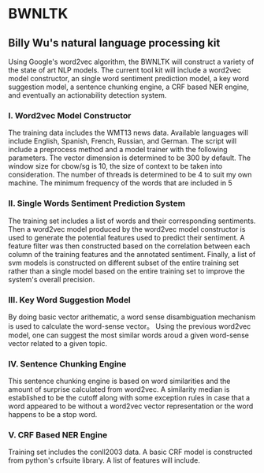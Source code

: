 # BWNLTK
## Billy Wu's natural language processing kit 

Using Google's word2vec algorithm, the BWNLTK will construct a variety of the state of art NLP models. The current tool kit will include a word2vec model constructor, an single word sentiment prediction model, a key word suggestion model, a sentence chunking engine, a CRF based NER engine, and eventually an actionability detection system.

### I.   Word2vec Model Constructor
The training data includes the WMT13 news data. Available languages will include English, Spanish, French, Russian, and German. The script will include a preprocess method and a model trainer with the following parameters. The vector dimension is determined to be 300 by default. The window size for cbow/sg is 10, the size of context to be taken into consideration. The number of threads is determined to be 4 to suit my own machine. The minimum frequency of the words that are included in   5
### II.  Single Words Sentiment Prediction System
The training set includes a list of words and their corresponding sentiments. Then a word2vec model produced by the word2vec model constructor is used to generate the potential features used to predict their sentiment. A feature filter was then constructed based on the correlation between each column of the training features and the annotated sentiment. Finally, a list of svm models is constructed on different subset of the entire training set rather than a single model based on the entire training set to improve the system's overall precision.
### III. Key Word Suggestion Model
By doing basic vector arithematic, a word sense disambiguation mechanism is used to calculate the word-sense vector。 Using the previous word2vec model, one can suggest the most similar words aroud a given word-sense vector related to a given topic.
### IV.  Sentence Chunking Engine
This sentence chunking engine is based on word similarities and the amount of surprise calculated from word2vec. A similarity median is established to be the cutoff along with some exception rules in case that a word appeared to be without a word2vec vector representation or the word happens to be a stop word.
### V.   CRF Based NER Engine
Training set includes the conll2003 data. A basic CRF model is constructed from python's crfsuite library. A list of features will include.

  
